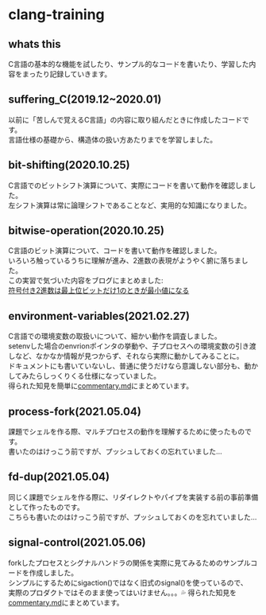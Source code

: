 # clang-training

## whats this
C言語の基本的な機能を試したり、サンプル的なコードを書いたり、学習した内容をまったり記録していきます。

## suffering_C(2019.12~2020.01)
以前に「苦しんで覚えるC言語」の内容に取り組んだときに作成したコードです。  
言語仕様の基礎から、構造体の扱い方あたりまでを学習しました。

## bit-shifting(2020.10.25)
C言語でのビットシフト演算について、実際にコードを書いて動作を確認しました。  
左シフト演算は常に論理シフトであることなど、実用的な知識になりました。

## bitwise-operation(2020.10.25)
C言語のビット演算について、コードを書いて動作を確認しました。  
いろいろ触っているうちに理解が進み、2進数の表現がようやく腑に落ちました。  
この実習で気づいた内容をブログにまとめました:  
[符号付き2進数は最上位ビットだけ1のときが最小値になる](https://memoryclip.rambling-bit.com/2020/10/computer-science/smallest-in-signed-binary-number/)  

## environment-variables(2021.02.27)
C言語での環境変数の取扱いについて、細かい動作を調査しました。  
setenvした場合のenvrionポインタの挙動や、子プロセスへの環境変数の引き渡しなど、なかなか情報が見つからず、それなら実際に動かしてみることに。  
ドキュメントにも書いていないし、普通に使うだけなら意識しない部分も、動かしてみたらしっくりくる仕様になっていました。  
得られた知見を簡単に[commentary.md](https://github.com/y-uchiida/clang-training/blob/main/environment-variables_in_c/commentary.md)にまとめています。

## process-fork(2021.05.04)
課題でシェルを作る際、マルチプロセスの動作を理解するために使ったものです。  
書いたのはけっこう前ですが、プッシュしておくの忘れていました…

## fd-dup(2021.05.04)
同じく課題でシェルを作る際に、リダイレクトやパイプを実装する前の事前準備として作ったものです。  
こちらも書いたのはけっこう前ですが、プッシュしておくのを忘れていました…

## signal-control(2021.05.06)
forkしたプロセスとシグナルハンドラの関係を実際に見てみるためのサンプルコードを作成しました。  
シンプルにするためにsigaction()ではなく旧式のsignal()を使っているので、  
実際のプロダクトではそのまま使ってはいけません。。。💦
得られた知見を[commentary.md](https://github.com/y-uchiida/clang-training/blob/main/signal-control/commentary.md)にまとめています。